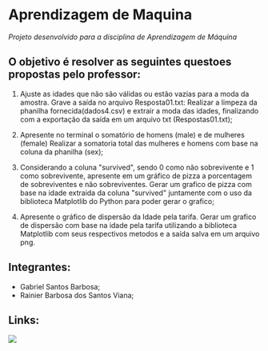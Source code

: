 # Aprendizagem de Maquina

*Projeto desenvolvido para a disciplina de Aprendizagem de Máquina*


## O objetivo é resolver as seguintes questoes propostas pelo professor:



 1) Ajuste as idades que não são válidas ou estão vazias para a moda da amostra. Grave a saída no arquivo Resposta01.txt:
    Realizar a limpeza da phanilha fornecida(dados4.csv) e extrair a moda das idades, finalizando com a exportação da saída em um arquivo txt (Respostas01.txt);
   
 2) Apresente no terminal o somatório de homens (male) e de mulheres (female)
    Realizar a somatoria total das mulheres e homens com base na coluna da phanilha (sex);
   
 3) Considerando a coluna "survived", sendo 0 como não sobrevivente e 1 como sobrevivente, apresente em um gráfico de pizza a porcentagem de sobreviventes e não sobreviventes.
    Gerar um grafico de pizza com base na idade extraida da coluna "survived" juntamente com o uso da biblioteca Matplotlib do Python para poder gerar o grafico;
    
 4) Apresente o gráfico de dispersão da Idade pela tarifa.
    Gerar um grafico de dispersão com base na idade pela tarifa utilizando a biblioteca Matplotlib com seus respectivos metodos e a saída salva em um arquivo png.

## Integrantes:

* Gabriel Santos Barbosa;
* Rainier Barbosa dos Santos Viana;

## Links:
<div>
  <a href="https://colab.research.google.com/drive/1JrkXJU55H6OwcoOFgCrmnKXiuJtvZ-VD#scrollTo=qLptC73Asm8B"><img src="https://img.shields.io/badge/Colab-F9AB00?style=for-the-badge&logo=googlecolab&color=525252"></a>
</div>
